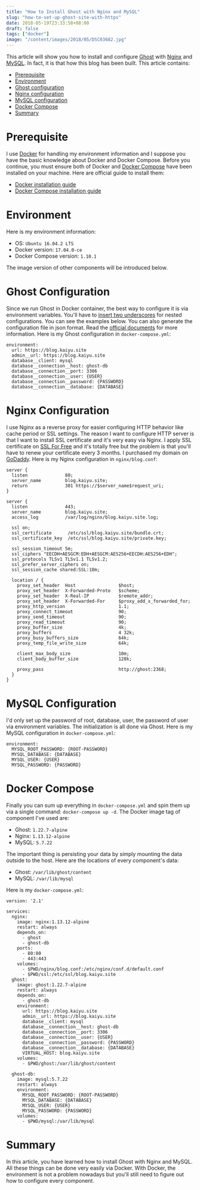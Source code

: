 ```yaml
---
title: "How to Install Ghost with Nginx and MySQL"
slug: "how-to-set-up-ghost-site-with-https"
date: 2018-05-19T23:33:58+08:00
draft: false
tags: ["docker"]
image: "/content/images/2018/05/DSC03682.jpg"
---
```



This article will show you how to install and configure [Ghost](https://ghost.org/) with [Nginx](https://www.nginx.com/) and [MySQL](https://www.mysql.com/).
In fact, it is that how this blog has been built.
This article contains:
- [Prerequisite](#prerequisite)
- [Environment](#environment)
- [Ghost configuration](#ghost)
- [Nginx configuration](#nginx)
- [MySQL configuration](#mysql)
- [Docker Compose](#docker-compose)
- [Summary](#summary)

<a name="prerequisite"></a>
# Prerequisite
I use [Docker](https://www.docker.com/) for handling my environment information and I suppose you have the basic knowledge about Docker and Docker Compose.
Before you continue, you must ensure both of Docker and [Docker Compose](https://docs.docker.com/compose/overview/) have been installed on your machine.
Here are official guide to install them:
- [Docker installation guide](https://docs.docker.com/install/#cloud)
- [Docker Compose installation guide](https://docs.docker.com/compose/install/)

<a name="environment"></a>
# Environment
Here is my environment information:
- OS: `Ubuntu 16.04.2 LTS`
- Docker version: `17.04.0-ce`
- Docker Compose version: `1.10.1`

The image version of other components will be introduced below.

<a name="ghost"></a>
# Ghost Configuration
Since we run Ghost in Docker container, the best way to configure it is via environment variables. You'll have to [insert two underscores](https://docs.ghost.org/docs/config#section-running-ghost-with-config-env-variables) for nested configurations. You can see the examples below.
You can also generate the configuration file in json format. Read the [official documents](https://docs.ghost.org/docs/config) for more information.
Here is my Ghost configuration in `docker-compose.yml`:
```
environment:
  url: https://blog.kaiyu.site
  admin__url: https://blog.kaiyu.site
  database__client: mysql
  database__connection__host: ghost-db
  database__connection__port: 3306
  database__connection__user: {USER}
  database__connection__password: {PASSWORD}
  database__connection__database: {DATABASE}
```

<a name="nginx"></a>
# Nginx Configuration
I use Nginx as a reverse proxy for easier configuring HTTP behavior like cache period or SSL settings.
The reason I want to configure HTTP server is that I want to install SSL certificate and it's very easy via Nginx.
I apply SSL certificate on [SSL For Free](https://www.sslforfree.com/) and it's totally free but the problem is that you'll have to renew your certificate every 3 months.
I purchased my domain on [GoDaddy](https://www.godaddy.com/).
Here is my Nginx configuration in `nginx/blog.conf`:
```
server {  
  listen              80;
  server_name         blog.kaiyu.site;
  return              301 https://$server_name$request_uri;
}

server {  
  listen              443;
  server_name         blog.kaiyu.site;
  access_log          /var/log/nginx/blog.kaiyu.site.log;

  ssl on;
  ssl_certificate      /etc/ssl/blog.kaiyu.site/bundle.crt;
  ssl_certificate_key  /etc/ssl/blog.kaiyu.site/private.key;

  ssl_session_timeout 5m;
  ssl_ciphers "EECDH+AESGCM:EDH+AESGCM:AES256+EECDH:AES256+EDH";
  ssl_protocols TLSv1 TLSv1.1 TLSv1.2;
  ssl_prefer_server_ciphers on;
  ssl_session_cache shared:SSL:10m;

  location / {
    proxy_set_header  Host                $host;
    proxy_set_header  X-Forwarded-Proto   $scheme;
    proxy_set_header  X-Real-IP           $remote_addr;
    proxy_set_header  X-Forwarded-For     $proxy_add_x_forwarded_for;
    proxy_http_version                    1.1;
    proxy_connect_timeout                 90;
    proxy_send_timeout                    90;
    proxy_read_timeout                    90;
    proxy_buffer_size                     4k;
    proxy_buffers                         4 32k;
    proxy_busy_buffers_size               64k;
    proxy_temp_file_write_size            64k;

    client_max_body_size                  10m;
    client_body_buffer_size               128k;

    proxy_pass                            http://ghost:2368;
  }
}
```

<a name="mysql"></a>
# MySQL Configuration
I'd only set up the password of root, database, user, the password of user via environment variables.
The initialization is all done via Ghost.
Here is my MySQL configuration in `docker-compose.yml`:
```
environment:
  MYSQL_ROOT_PASSWORD: {ROOT-PASSWORD}
  MYSQL_DATABASE: {DATABASE}
  MYSQL_USER: {USER}
  MYSQL_PASSWORD: {PASSWORD}
```

<a name="docker-compose"></a>
# Docker Compose
Finally you can sum up everything in `docker-compose.yml` and spin them up via a single command: `docker-compose up -d`.
The Docker image tag of component I've used are:
- Ghost: `1.22.7-alpine`
- Nginx: `1.13.12-alpine`
- MySQL: `5.7.22`

The important thing is persisting your data by simply mounting the data outside to the host.
Here are the locations of every component's data:
- Ghost: `/var/lib/ghost/content`
- MySQL: `/var/lib/mysql`

Here is my `docker-compose.yml`:
```
version: '2.1'

services:
  nginx:
    image: nginx:1.13.12-alpine
    restart: always
    depends_on:
      - ghost
      - ghost-db
    ports:
      - 80:80
      - 443:443
    volumes:
      - $PWD/nginx/blog.conf:/etc/nginx/conf.d/default.conf
      - $PWD/ssl:/etc/ssl/blog.kaiyu.site
  ghost:
    image: ghost:1.22.7-alpine
    restart: always
    depends_on:
      - ghost-db
    environment:
      url: https://blog.kaiyu.site
      admin__url: https://blog.kaiyu.site
      database__client: mysql
      database__connection__host: ghost-db
      database__connection__port: 3306
      database__connection__user: {USER}
      database__connection__password: {PASSWORD}
      database__connection__database: {DATABASE}
      VIRTUAL_HOST: blog.kaiyu.site
    volumes:
      - $PWD/ghost:/var/lib/ghost/content

  ghost-db:
    image: mysql:5.7.22
    restart: always
    environment:
      MYSQL_ROOT_PASSWORD: {ROOT-PASSWORD}
      MYSQL_DATABASE: {DATABASE}
      MYSQL_USER: {USER}
      MYSQL_PASSWORD: {PASSWORD}
    volumes:
      - $PWD/mysql:/var/lib/mysql

```

<a name="#summary"></a>
# Summary
In this article, you have learned how to install Ghost with Nginx and MySQL.
All these things can be done very easily via Docker.
With Docker, the environment is not a problem nowadays but you'll still need to figure out how to configure every component.